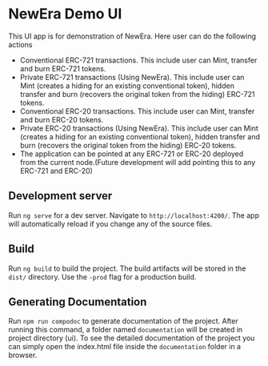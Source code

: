 # NewEra Demo UI

This UI app is for demonstration of NewEra. Here user can do the following actions

- Conventional ERC-721 transactions. This include user can Mint, transfer and burn ERC-721 tokens.
- Private ERC-721 transactions (Using NewEra). This include user can Mint (creates a hiding for
  an existing conventional token), hidden transfer and burn (recovers the original token from the
  hiding) ERC-721 tokens.
- Conventional ERC-20 transactions. This include user can Mint, transfer and burn ERC-20 tokens.
- Private ERC-20 transactions (Using NewEra). This include user can Mint (creates a hiding for an
  existing conventional token), hidden transfer and burn (recovers the original token from the
  hiding) ERC-20 tokens.
- The application can be pointed at any ERC-721 or ERC-20 deployed from the current node.(Future
  development will add pointing this to any ERC-721 and ERC-20)

## Development server

Run `ng serve` for a dev server. Navigate to `http://localhost:4200/`. The app will automatically
reload if you change any of the source files.

## Build

Run `ng build` to build the project. The build artifacts will be stored in the `dist/` directory.
Use the `-prod` flag for a production build.

## Generating Documentation

Run `npm run compodoc` to generate documentation of the project. After running this command, a
folder named `documentation` will be created in project directory (ui). To see the detailed
documentation of the project you can simply open the index.html file inside the `documentation`
folder in a browser.
